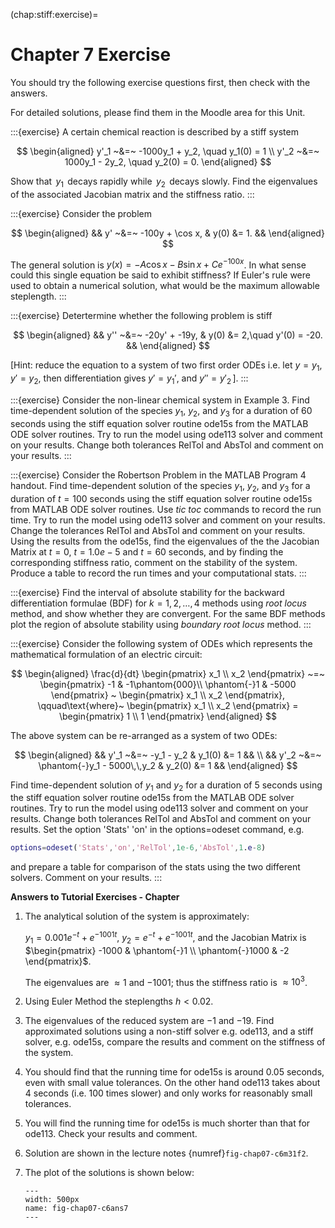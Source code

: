 (chap:stiff:exercise)=
# Chapter 7 Exercise

You should try the following exercise questions first, then check with the answers. 

For detailed solutions, please find them in the Moodle area for this Unit.

:::{exercise}
A certain chemical reaction is described by a stiff system

$$
\begin{aligned}
            y'_1 ~&=~ -1000y_1 + y_2, \quad y_1(0) = 1
            \\
            y'_2 ~&=~ 1000y_1 - 2y_2, \quad y_2(0) = 0.        
    \end{aligned}
$$

Show that $\,y_1\,$ decays rapidly while $\,y_2\,$
decays slowly. Find the eigenvalues of the associated Jacobian
matrix and the stiffness ratio.
:::

:::{exercise}
Consider the problem 

$$
\begin{aligned}
            && y' ~&=~ -100y + \cos x,
             & y(0) &= 1. &&        
    \end{aligned}
$$

The general solution is
$y(x) = -A\cos x - B\sin x + Ce^{-100x}$. In what sense could this
single equation be said to exhibit stiffness? If Euler's rule were
used to obtain a numerical solution, what would be the maximum
allowable steplength.
:::

:::{exercise}
Detertermine whether the following problem is stiff
    
$$
\begin{aligned}
            && y'' ~&=~ -20y' + -19y,
             & y(0) &= 2,\quad y'(0) = -20. &&        
    \end{aligned}
$$

 \[Hint: reduce the equation to a system of two first
    order ODEs i.e. let $y = y_1$, $y' = y_2$, then differentiation
    gives $y' = y_1'$, and $y'' = y'_2\,$\].
:::

:::{exercise}
Consider the non-linear chemical system in Example 3. Find
    time-dependent solution of the species $y_1$, $y_2$, and $y_3$ for a
    duration of 60 seconds using the stiff equation solver routine
    ode15s from the MATLAB ODE solver routines. Try to run the model
    using ode113 solver and comment on your results. Change both
    tolerances RelTol and AbsTol and comment on your results.
:::

:::{exercise}
Consider the Robertson Problem in the MATLAB Program 4 handout. Find
time-dependent solution of the species $y_1$, $y_2$, and $y_3$ for a
duration of $t = 100$ seconds using the stiff equation solver
routine ode15s from MATLAB ODE solver routines. Use *tic toc*
commands to record the run time. Try to run the model using ode113
solver and comment on your results. Change the tolerances RelTol and
AbsTol and comment on your results. Using the results from the
ode15s, find the eigenvalues of the the Jacobian Matrix at $t = 0$,
$t = 1.0e-5$ and $t = 60$ seconds, and by finding the corresponding
stiffness ratio, comment on the stability of the system. Produce a
table to record the run times and your computational stats.
:::

:::{exercise}
Find the interval of absolute stability for the backward
differentiation formulae (BDF) for $k = 1,2,\dots,4$ methods using
*root locus* method, and show whether they are convergent. For the
same BDF methods plot the region of absolute stability using
*boundary root locus* method.
:::

:::{exercise}
Consider the following system of ODEs which represents the
mathematical formulation of an electric circuit: 

$$
\begin{aligned}
            \frac{d}{dt} \begin{pmatrix} x_1 \\ x_2 \end{pmatrix} ~=~
            \begin{pmatrix}
                          -1 & -1\phantom{000}\\
                \phantom{-}1 & -5000
            \end{pmatrix}
            ~ \begin{pmatrix} x_1 \\ x_2 \end{pmatrix},
            \qquad\text{where}~
            \begin{pmatrix} x_1 \\ x_2 \end{pmatrix}
            = \begin{pmatrix} 1 \\ 1 \end{pmatrix}        
    \end{aligned}
$$

The above system can be re-arranged as a system of  two ODEs: 

$$
\begin{aligned}
            && y'_1 ~&=~ -y_1 - y_2 & y_1(0) &= 1 &&
            \\
            && y'_2 ~&=~ \phantom{-}y_1 - 5000\,\,y_2 & y_2(0) &= 1 &&        
\end{aligned}
$$

Find time-dependent solution of $y_1$ and $y_2$ for
a duration of 5 seconds using the stiff equation solver routine
ode15s from the MATLAB ODE solver routines. Try to run the model
using ode113 solver and comment on your results. Change both
tolerances RelTol and AbsTol and comment on your results. Set the
option 'Stats' 'on' in the options=odeset command, e.g.

```matlab
options=odeset('Stats','on','RelTol',1e-6,'AbsTol',1.e-8)
```
            
and prepare a table for comparison of the stats using the two
different solvers. Comment on your results.
:::


**Answers to Tutorial Exercises - Chapter** 

1.  The analytical solution of the system is approximately:

    $y_1 = 0.001e^{-t}+e^{-1001t}$, $y_2 = e^{-t}+e^{-1001t}$, and the
    Jacobian Matrix is
    $\begin{pmatrix} -1000 & \phantom{-}1 \\ \phantom{-}1000 & -2 \end{pmatrix}$.

    The eigenvalues are $\approx 1$ and $-1001$; thus the stiffness
    ratio is $\approx 10^3$.

2.  Using Euler Method the steplengths $h < 0.02$.

3.  The eigenvalues of the reduced system are $-1$ and $-19$. Find
    approximated solutions using a non-stiff solver e.g. ode113, and a
    stiff solver, e.g. ode15s, compare the results and comment on the
    stiffness of the system.

4.  You should find that the running time for ode15s is around 0.05
    seconds, even with small value tolerances. On the other hand ode113
    takes about 4 seconds (i.e. 100 times slower) and only works for
    reasonably small tolerances.

5.  You will find the running time for ode15s is much shorter than that
    for ode113. Check your results and comment.

6.  Solution are shown in the lecture notes {numref}`fig-chap07-c6m31f2`.

7.  The plot of the solutions is shown below:
    ```{figure} /images/07/fig-chap07-c6ans7.svg
    ---
    width: 500px
    name: fig-chap07-c6ans7
    ---    
    ```